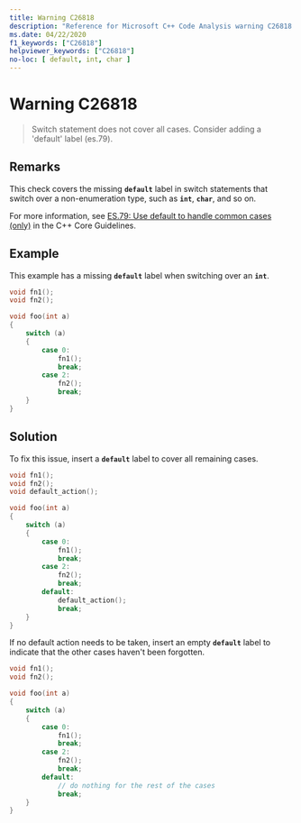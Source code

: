 ```yaml
---
title: Warning C26818
description: "Reference for Microsoft C++ Code Analysis warning C26818 in Visual Studio."
ms.date: 04/22/2020
f1_keywords: ["C26818"]
helpviewer_keywords: ["C26818"]
no-loc: [ default, int, char ]
---
```

# Warning C26818

> Switch statement does not cover all cases. Consider adding a 'default' label (es.79).

## Remarks

This check covers the missing **`default`** label in switch statements that switch over a non-enumeration type, such as **`int`**, **`char`**, and so on.

For more information, see [ES.79: Use default to handle common cases (only)](https://isocpp.github.io/CppCoreGuidelines/CppCoreGuidelines#Res-default) in the C++ Core Guidelines.

## Example

This example has a missing **`default`** label when switching over an **`int`**.

```cpp
void fn1();
void fn2();

void foo(int a)
{
    switch (a)
    {
        case 0:
            fn1();
            break;
        case 2:
            fn2();
            break;
    }
}
```

## Solution

To fix this issue, insert a **`default`** label to cover all remaining cases.

```cpp
void fn1();
void fn2();
void default_action();

void foo(int a)
{
    switch (a)
    {
        case 0:
            fn1();
            break;
        case 2:
            fn2();
            break;
        default:
            default_action();
            break;
    }
}
```

If no default action needs to be taken, insert an empty **`default`** label to indicate that the other cases haven't been forgotten.

```cpp
void fn1();
void fn2();

void foo(int a)
{
    switch (a)
    {
        case 0:
            fn1();
            break;
        case 2:
            fn2();
            break;
        default:
            // do nothing for the rest of the cases
            break;
    }
}
```
